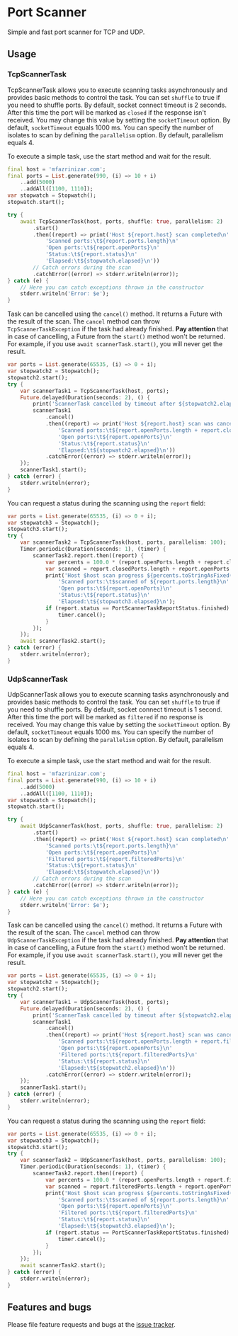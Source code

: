 # Port Scanner

Simple and fast port scanner for TCP and UDP.

## Usage

### TcpScannerTask
TcpScannerTask allows you to execute scanning tasks asynchronously and provides basic methods to control the task.
You can set `shuffle` to true if you need to shuffle ports. By default, socket connect timeout is 2 seconds.
After this time the port will be marked as `closed` if the response isn't received.
You may change this value by setting the `socketTimeout` option. By default, `socketTimeout` equals 1000 ms. You can specify the number of isolates to scan by
defining the `parallelism` option. By default, parallelism equals 4.

To execute a simple task, use the start method and wait for the result.
```dart
final host = 'mfazrinizar.com';
final ports = List.generate(990, (i) => 10 + i)
    ..add(5000)
    ..addAll([1100, 1110]);
var stopwatch = Stopwatch();
stopwatch.start();

try {
    await TcpScannerTask(host, ports, shuffle: true, parallelism: 2)
        .start()
        .then((report) => print('Host ${report.host} scan completed\n'
            'Scanned ports:\t${report.ports.length}\n'
            'Open ports:\t${report.openPorts}\n'
            'Status:\t${report.status}\n'
            'Elapsed:\t${stopwatch.elapsed}\n'))
        // Catch errors during the scan
        .catchError((error) => stderr.writeln(error));
} catch (e) {
    // Here you can catch exceptions thrown in the constructor
    stderr.writeln('Error: $e');
}
```

Task can be cancelled using the `cancel()` method. It returns a Future with the result of the scan.
The `cancel` method can throw `TcpScannerTaskException` if the task had already finished.
**Pay attention** that in case of cancelling, a Future from the `start()` method won't be returned.
For example, if you use `await scannerTask.start()`, you will never get the result.

```dart
var ports = List.generate(65535, (i) => 0 + i);
var stopwatch2 = Stopwatch();
stopwatch2.start();
try {
    var scannerTask1 = TcpScannerTask(host, ports);
    Future.delayed(Duration(seconds: 2), () {
        print('ScannerTask cancelled by timeout after ${stopwatch2.elapsed}');
        scannerTask1
            .cancel()
            .then((report) => print('Host ${report.host} scan was cancelled\n'
                'Scanned ports:\t${report.openPorts.length + report.closedPorts.length}\n'
                'Open ports:\t${report.openPorts}\n'
                'Status:\t${report.status}\n'
                'Elapsed:\t${stopwatch2.elapsed}\n'))
            .catchError((error) => stderr.writeln(error));
    });
    scannerTask1.start();
} catch (error) {
    stderr.writeln(error);
}
```

You can request a status during the scanning using the `report` field:
```dart
var ports = List.generate(65535, (i) => 0 + i);
var stopwatch3 = Stopwatch();
stopwatch3.start();
try {
    var scannerTask2 = TcpScannerTask(host, ports, parallelism: 100);
    Timer.periodic(Duration(seconds: 1), (timer) {
        scannerTask2.report.then((report) {
            var percents = 100.0 * (report.openPorts.length + report.closedPorts.length) / report.ports.length;
            var scanned = report.closedPorts.length + report.openPorts.length;
            print('Host $host scan progress ${percents.toStringAsFixed(1)}%\n'
                'Scanned ports:\t$scanned of ${report.ports.length}\n'
                'Open ports:\t${report.openPorts}\n'
                'Status:\t${report.status}\n'
                'Elapsed:\t${stopwatch3.elapsed}\n');
            if (report.status == PortScannerTaskReportStatus.finished) {
                timer.cancel();
            }
        });
    });
    await scannerTask2.start();
} catch (error) {
    stderr.writeln(error);
}
```

### UdpScannerTask
UdpScannerTask allows you to execute scanning tasks asynchronously and provides basic methods to control the task.
You can set `shuffle` to true if you need to shuffle ports. By default, socket connect timeout is 1 second.
After this time the port will be marked as `filtered` if no response is received.
You may change this value by setting the `socketTimeout` option. By default, `socketTimeout` equals 1000 ms. You can specify the number of isolates to scan by
defining the `parallelism` option. By default, parallelism equals 4.

To execute a simple task, use the start method and wait for the result.
```dart
final host = 'mfazrinizar.com';
final ports = List.generate(990, (i) => 10 + i)
    ..add(5000)
    ..addAll([1100, 1110]);
var stopwatch = Stopwatch();
stopwatch.start();

try {
    await UdpScannerTask(host, ports, shuffle: true, parallelism: 2)
        .start()
        .then((report) => print('Host ${report.host} scan completed\n'
            'Scanned ports:\t${report.ports.length}\n'
            'Open ports:\t${report.openPorts}\n'
            'Filtered ports:\t${report.filteredPorts}\n'
            'Status:\t${report.status}\n'
            'Elapsed:\t${stopwatch.elapsed}\n'))
        // Catch errors during the scan
        .catchError((error) => stderr.writeln(error));
} catch (e) {
    // Here you can catch exceptions thrown in the constructor
    stderr.writeln('Error: $e');
}
```

Task can be cancelled using the `cancel()` method. It returns a Future with the result of the scan.
The `cancel` method can throw `UdpScannerTaskException` if the task had already finished.
**Pay attention** that in case of cancelling, a Future from the `start()` method won't be returned.
For example, if you use `await scannerTask.start()`, you will never get the result.

```dart
var ports = List.generate(65535, (i) => 0 + i);
var stopwatch2 = Stopwatch();
stopwatch2.start();
try {
    var scannerTask1 = UdpScannerTask(host, ports);
    Future.delayed(Duration(seconds: 2), () {
        print('ScannerTask cancelled by timeout after ${stopwatch2.elapsed}');
        scannerTask1
            .cancel()
            .then((report) => print('Host ${report.host} scan was cancelled\n'
                'Scanned ports:\t${report.openPorts.length + report.filteredPorts.length}\n'
                'Open ports:\t${report.openPorts}\n'
                'Filtered ports:\t${report.filteredPorts}\n'
                'Status:\t${report.status}\n'
                'Elapsed:\t${stopwatch2.elapsed}\n'))
            .catchError((error) => stderr.writeln(error));
    });
    scannerTask1.start();
} catch (error) {
    stderr.writeln(error);
}
```

You can request a status during the scanning using the `report` field:
```dart
var ports = List.generate(65535, (i) => 0 + i);
var stopwatch3 = Stopwatch();
stopwatch3.start();
try {
    var scannerTask2 = UdpScannerTask(host, ports, parallelism: 100);
    Timer.periodic(Duration(seconds: 1), (timer) {
        scannerTask2.report.then((report) {
            var percents = 100.0 * (report.openPorts.length + report.filteredPorts.length) / report.ports.length;
            var scanned = report.filteredPorts.length + report.openPorts.length;
            print('Host $host scan progress ${percents.toStringAsFixed(1)}%\n'
                'Scanned ports:\t$scanned of ${report.ports.length}\n'
                'Open ports:\t${report.openPorts}\n'
                'Filtered ports:\t${report.filteredPorts}\n'
                'Status:\t${report.status}\n'
                'Elapsed:\t${stopwatch3.elapsed}\n');
            if (report.status == PortScannerTaskReportStatus.finished) {
                timer.cancel();
            }
        });
    });
    await scannerTask2.start();
} catch (error) {
    stderr.writeln(error);
}
```

## Features and bugs

Please file feature requests and bugs at the [issue tracker][tracker].

[tracker]: https://github.com/mfazrinizar/port_scanner/issues